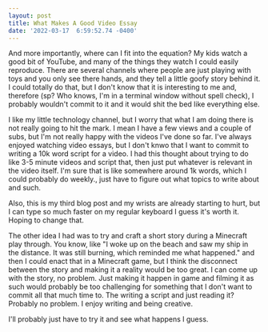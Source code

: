 ```yaml
--- 
layout: post 
title: What Makes A Good Video Essay 
date: '2022-03-17  6:59:52.74 -0400' 
--- 
```

And more importantly, where can I fit into the equation? My kids watch a good bit of YouTube, and many of the 
things they watch I could easily reproduce. There are several channels where people are just playing with toys 
and you only see there hands, and they tell a little goofy story behind it. I could totally do that, but I don't 
know that it is interesting to me and, therefore (sp? Who knows, I'm in a terminal window without spell check), 
I probably wouldn't commit to it and it would shit the bed like everything else.

I like my little technology channel, but I worry that what I am doing there is not really going to hit the mark. 
I mean I have a few views and a couple of subs, but I'm not really happy with the videos I've done so far. I've 
always enjoyed watching video essays, but I don't knwo that I want to commit to writing a 10k word script for a 
video. I had this thought about trying to do like 3-5 minute videos and script that, then just put whatever is 
relevant in the video itself. I'm sure that is like somewhere around 1k words, which I could probably do 
weekly., just have to figure out what topics to write about and such. 

Also, this is my third blog post and my wrists are already starting to hurt, but I can type so much faster on my 
regular keyboard I guess it's worth it. Hoping to change that. 

The other idea I had was to try and craft a short story during a Minecraft play through. You know, like "I woke 
up on the beach and saw my ship in the distance. It was still burning, which reminded me what happened." and 
then I could enact that in a Minecraft game, but I think the disconnect between the story and making it a 
reality would be too great. I can come up with the story, no problem. Just making it happen in game and filming 
it as such would probably be too challenging for something that I don't want to commit all that much time to. 
The writing a script and just reading it? Probably no problem. I enjoy writing and being creative.

I'll probably just have to try it and see what happens I guess. 
